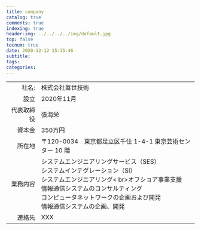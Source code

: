 ```yaml
---
title: company
catalog: true
comments: true
indexing: true
header-img: ../../../../img/default.jpg
top: false
tocnum: true
date: 2020-12-12 15:35:46
subtitle:
tags:
categories:
---
```

|||
|---:|----------|
|社名:|株式会社蓋世技術|
|設立|2020年11月|
|代表取締役|張海栄|
|資本金|350万円|
|所在地|〒120-0034　東京都足立区千住 1-4-1 東京芸術センター 10 階|
|業務内容|システムエンジニアリングサービス（SES） <br> システムインテグレーション（SI） <br>システムエンジニアリング< br>オフショア事業支援 <br>情報通信システムのコンサルティング<br>コンピュータネットワークの企画および開発 <br> 情報通信システムの企画、開発|
|連絡先|XXX|